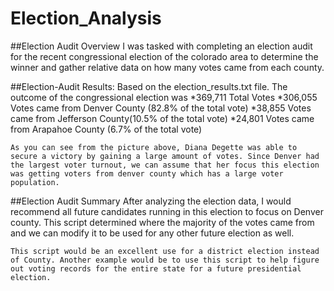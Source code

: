 # Election_Analysis

##Election Audit Overview
I was tasked with completing an election audit for the recent congressional election of the colorado area to determine the winner and gather relative data on how many votes came from each county.
 
##Election-Audit Results:
Based on the election_results.txt file. The outcome of the congressional election was
*369,711 Total Votes
*306,055 Votes came from Denver County (82.8% of the total vote)
*38,855 Votes came from Jefferson County(10.5% of the total vote)
*24,801 Votes came from Arapahoe County (6.7% of the total vote)
 
 
    As you can see from the picture above, Diana Degette was able to secure a victory by gaining a large amount of votes. Since Denver had the largest voter turnout, we can assume that her focus this election was getting voters from denver county which has a large voter population.
 
##Election Audit Summary
    After analyzing the election data, I would recommend all future candidates running in this election to focus on Denver county. This script determined where the majority of the votes came from and we can modify it to be used for any other future election as well.
   
    This script would be an excellent use for a district election instead of County. Another example would be to use this script to help figure out voting records for the entire state for a future presidential election.
